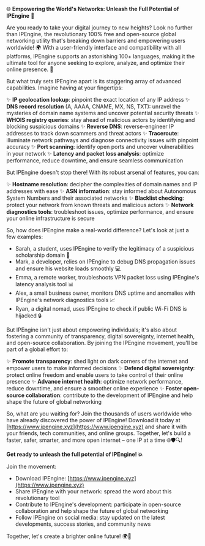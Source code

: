 🌐 **Empowering the World's Networks: Unleash the Full Potential of IPEngine** 🚀

Are you ready to take your digital journey to new heights? Look no further than IPEngine, the revolutionary 100% free and open-source global networking utility that's breaking down barriers and empowering users worldwide! 🌍 With a user-friendly interface and compatibility with all platforms, IPEngine supports an astonishing 100+ languages, making it the ultimate tool for anyone seeking to explore, analyze, and optimize their online presence. 📡

But what truly sets IPEngine apart is its staggering array of advanced capabilities. Imagine having at your fingertips:

✨ **IP geolocation lookup**: pinpoint the exact location of any IP address
✨ **DNS record resolution** (A, AAAA, CNAME, MX, NS, TXT): unravel the mysteries of domain name systems and uncover potential security threats
✨ **WHOIS registry queries**: stay ahead of malicious actors by identifying and blocking suspicious domains
✨ **Reverse DNS**: reverse-engineer IP addresses to track down scammers and threat actors
✨ **Traceroute**: illuminate network pathways and diagnose connectivity issues with pinpoint accuracy
✨ **Port scanning**: identify open ports and uncover vulnerabilities in your network
✨ **Latency and packet loss analysis**: optimize performance, reduce downtime, and ensure seamless communication

But IPEngine doesn't stop there! With its robust arsenal of features, you can:

✨ **Hostname resolution**: decipher the complexities of domain names and IP addresses with ease
✨ **ASN information**: stay informed about Autonomous System Numbers and their associated networks
✨ **Blacklist checking**: protect your network from known threats and malicious actors
✨ **Network diagnostics tools**: troubleshoot issues, optimize performance, and ensure your online infrastructure is secure

So, how does IPEngine make a real-world difference? Let's look at just a few examples:

* Sarah, a student, uses IPEngine to verify the legitimacy of a suspicious scholarship domain 🤔
* Mark, a developer, relies on IPEngine to debug DNS propagation issues and ensure his website loads smoothly 💻
* Emma, a remote worker, troubleshoots VPN packet loss using IPEngine's latency analysis tool 📊
* Alex, a small business owner, monitors DNS uptime and anomalies with IPEngine's network diagnostics tools 📈
* Ryan, a digital nomad, uses IPEngine to check if public Wi-Fi DNS is hijacked 🔒

But IPEngine isn't just about empowering individuals; it's also about fostering a community of transparency, digital sovereignty, internet health, and open-source collaboration. By joining the IPEngine movement, you'll be part of a global effort to:

✨ **Promote transparency**: shed light on dark corners of the internet and empower users to make informed decisions
✨ **Defend digital sovereignty**: protect online freedom and enable users to take control of their online presence
✨ **Advance internet health**: optimize network performance, reduce downtime, and ensure a smoother online experience
✨ **Foster open-source collaboration**: contribute to the development of IPEngine and help shape the future of global networking

So, what are you waiting for? Join the thousands of users worldwide who have already discovered the power of IPEngine! Download it today at [https://www.ipengine.xyz](https://www.ipengine.xyz) and share it with your friends, tech communities, and online groups. Together, let's build a faster, safer, smarter, and more open internet – one IP at a time 🌐🛡️🔍!

**Get ready to unleash the full potential of IPEngine! 💥**

Join the movement:

* Download IPEngine: [https://www.ipengine.xyz](https://www.ipengine.xyz)
* Share IPEngine with your network: spread the word about this revolutionary tool
* Contribute to IPEngine's development: participate in open-source collaboration and help shape the future of global networking
* Follow IPEngine on social media: stay updated on the latest developments, success stories, and community news

Together, let's create a brighter online future! 🌍🚀